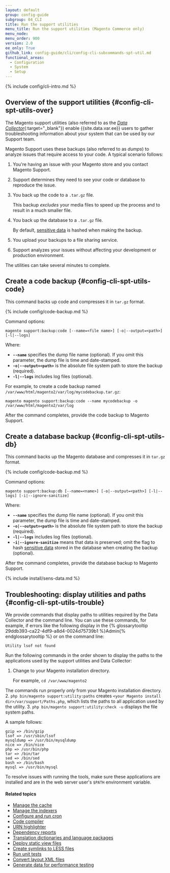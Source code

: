 ```yaml
---
layout: default
group: config-guide
subgroup: 04_CLI
title: Run the support utilities
menu_title: Run the support utilities (Magento Commerce only)
menu_node:
menu_order: 900
version: 2.0
ee_only: True
github_link: config-guide/cli/config-cli-subcommands-spt-util.md
functional_areas:
  - Configuration
  - System
  - Setup
---
```


{% include config/cli-intro.md %}

## Overview of the support utilities {#config-cli-spt-utils-over}
The Magento support utilities (also referred to as the [*Data Collector*](http://docs.magento.com/m2/ee/user_guide/system/support-data-collector.html){:target="\_blank"}) enable {{site.data.var.ee}} users to gather troubleshooting information about your system that can be used by our Support team.

Magento Support uses these backups (also referred to as *dumps*) to analyze issues that require access to your code. A typical scenario follows:

1.  You're having an issue with your Magento store and you contact Magento Support.
2.  Support determines they need to see your code or database to reproduce the issue.
3.  You back up the code to a `.tar.gz` file.

	This backup *excludes* your media files to speed up the process and to result in a much smaller file.
4.  You back up the database to a `.tar.gz` file.

	By default, [sensitive data](#sens-data) is hashed when making the backup.
5.  You upload your backups to a file sharing service.
6.  Support analyzes your issues without affecting your development or production environment.

The utilities can take several minutes to complete.

## Create a code backup {#config-cli-spt-utils-code}
This command backs up code and compresses it in `tar.gz` format.

{% include config/code-backup.md %}

Command options:

	magento support:backup:code [--name=<file name>] [-o|--output=<path>] [-l|--logs]

Where:

-   **`--name`** specifies the dump file name (optional). If you omit this parameter, the dump file is time and date-stamped.
-   **`-o|--output=<path>`** is the absolute file system path to store the backup (required).
-   **`-l|--logs`** includes log files (optional).

For example, to create a code backup named `/var/www/html/magento2/var/log/mycodebackup.tar.gz`:

	magento magento support:backup:code --name mycodebackup -o /var/www/html/magento2/var/log

After the command completes, provide the code backup to Magento Support.

## Create a database backup {#config-cli-spt-utils-db}
This command backs up the Magento database and compresses it in `tar.gz` format.

{% include config/code-backup.md %}

Command options:

	magento support:backup:db [--name=<name>] [-o|--output=<path>] [-l|--logs] [-i|--ignore-sanitize]

Where:

-   **`--name`** specifies the dump file name (optional). If you omit this parameter, the dump file is time and date-stamped.
-   **`-o|--output=<path>`** is the absolute file system path to store the backup (required).
-   **`-l|--logs`** includes log files (optional).
-   **`-i|--ignore-sanitize`** means that data is preserved; omit the flag to hash [sensitive data](#sens-data) stored in the database when creating the backup (optional).

After the command completes, provide the database backup to Magento Support.

{% include install/sens-data.md %}

## Troubleshooting: display utilities and paths {#config-cli-spt-utils-trouble}
We provide commands that display paths to utilities required by the Data Collector and the command line. You can use these commands, for example, if errors like the following display in the {% glossarytooltip 29ddb393-ca22-4df9-a8d4-0024d75739b1 %}Admin{% endglossarytooltip %} or on the command line:

	Utility lsof not found

Run the following commands in the order shown to display the paths to the applications used by the support utilities and Data Collector:

1.  Change to your Magento installation directory.

	For example, `cd /var/www/magento2`

	<div class="bs-callout bs-callout-info" id="info" markdown="1">
  The commands run properly _only_ from your Magento installation directory.
	</div>
2.  `php bin/magento support:utility:paths` creates `<your Magento install dir>/var/support/Paths.php`, which lists the paths to all application used by the utility.
3.  `php bin/magento support:utility:check -u` displays the file system paths.

A sample follows:

	gzip => /bin/gzip
	lsof => /usr/sbin/lsof
	mysqldump => /usr/bin/mysqldump
	nice => /bin/nice
	php => /usr/bin/php
	tar => /bin/tar
	sed => /bin/sed
	bash => /bin/bash
	mysql => /usr/bin/mysql

To resolve issues with running the tools, make sure these applications are installed and are in the web server user's `$PATH` environment variable.

#### Related topics

-   <a href="{{page.baseurl}}config-guide/cli/config-cli-subcommands-cache.html">Manage the cache</a>
-   <a href="{{page.baseurl}}config-guide/cli/config-cli-subcommands-index.html">Manage the indexers</a>
-   <a href="{{page.baseurl}}config-guide/cli/config-cli-subcommands-cron.html">Configure and run cron</a>
-   <a href="{{page.baseurl}}config-guide/cli/config-cli-subcommands-compiler.html">Code compiler</a>
-   <a href="{{page.baseurl}}config-guide/cli/config-cli-subcommands-urn.html">URN highlighter</a>
-   <a href="{{page.baseurl}}config-guide/cli/config-cli-subcommands-depen.html">Dependency reports</a>
-   <a href="{{page.baseurl}}config-guide/cli/config-cli-subcommands-i18n.html">Translation dictionaries and language packages</a>
-   <a href="{{page.baseurl}}config-guide/cli/config-cli-subcommands-static-view.html">Deploy static view files</a>
-   <a href="{{page.baseurl}}config-guide/cli/config-cli-subcommands-less-sass.html">Create symlinks to LESS files</a>
-   <a href="{{page.baseurl}}config-guide/cli/config-cli-subcommands-test.html">Run unit tests</a>
-   <a href="{{page.baseurl}}config-guide/cli/config-cli-subcommands-layout-xml.html">Convert layout XML files</a>
-   <a href="{{page.baseurl}}config-guide/cli/config-cli-subcommands-perf-data.html">Generate data for performance testing</a>
